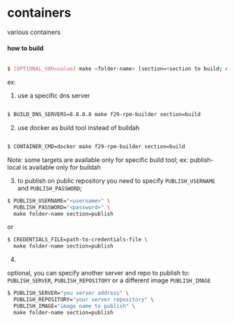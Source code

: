 # containers
various containers

#### how to build
```bash

$ [OPTIONAL_VAR=value] make <folder-name> [section=<section to build; defaults to all>]

```
ex:
1. use a specific dns server
```bash

$ BUILD_DNS_SERVERS=8.8.8.8 make f29-rpm-builder section=build
```
2. use docker as build tool instead of buildah
```bash

$ CONTAINER_CMD=docker make f29-rpm-builder section=build
```
Note:
  some targets are available only for specific build tool; ex: publish-local is available only for buildah

3. to publish on public repository you need to specify `PUBLISH_USERNAME` and `PUBLISH_PASSWORD`; 
```bash
$ PUBLISH_USERNAME="<username>" \
  PUBLISH_PASSWORD="<password>" \
  make folder-name section=publish
```
or
```bash
$ CREDENTIALS_FILE=path-to-credentials-file \
  make folder-name section=publish
```
4.
optional, you can specify another server and repo to publish to: `PUBLISH_SERVER`, `PUBLISH_REPOSITORY` 
or a different image `PUBLISH_IMAGE`
```bash
$ PUBLISH_SERVER="you server address" \
  PUBLISH_REPOSITORY="your server repository" \
  PUBLISH_IMAGE="image name to publish" \
  make folder-name section=publish
```
